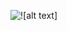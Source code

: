 ![![alt text]]( https://github.com/Yerofeev/Pianoid-Python-Arkanoid/blob/master/pics/pianoid_1.gif)
